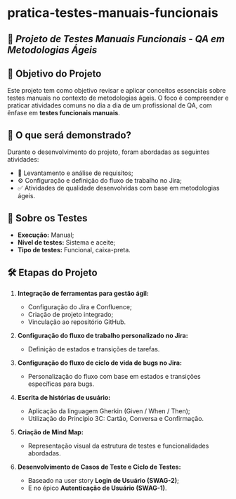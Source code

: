 # pratica-testes-manuais-funcionais

## 🧪 _Projeto de Testes Manuais Funcionais - QA em Metodologias Ágeis_

## 🎯 Objetivo do Projeto

Este projeto tem como objetivo revisar e aplicar conceitos essenciais sobre testes manuais no contexto de metodologias ágeis. O foco é compreender e praticar atividades comuns no dia a dia de um profissional de QA, com ênfase em **testes funcionais manuais**.

## 📌 O que será demonstrado?

Durante o desenvolvimento do projeto, foram abordadas as seguintes atividades:

- 📝 Levantamento e análise de requisitos;
- ⚙️ Configuração e definição do fluxo de trabalho no Jira;
- ✅ Atividades de qualidade desenvolvidas com base em metodologias ágeis.

## 🧪 Sobre os Testes

- **Execução:** Manual;
- **Nível de testes:** Sistema e aceite;
- **Tipo de testes:** Funcional, caixa-preta.

## 🛠️ Etapas do Projeto

1. **Integração de ferramentas para gestão ágil:**

   - Configuração do Jira e Confluence;
   - Criação de projeto integrado;
   - Vinculação ao repositório GitHub.

2. **Configuração do fluxo de trabalho personalizado no Jira:**
   - Definição de estados e transições de tarefas.
3. **Configuração do fluxo de ciclo de vida de bugs no Jira:**

   - Personalização do fluxo com base em estados e transições específicas para bugs.

4. **Escrita de histórias de usuário:**

   - Aplicação da linguagem Gherkin (Given / When / Then);
   - Utilização do Princípio 3C: Cartão, Conversa e Confirmação.

5. **Criação de Mind Map:**

   - Representação visual da estrutura de testes e funcionalidades abordadas.

6. **Desenvolvimento de Casos de Teste e Ciclo de Testes:**
   - Baseado na user story **Login de Usuário (SWAG-2)**;
   - E no épico **Autenticação de Usuário (SWAG-1)**.
